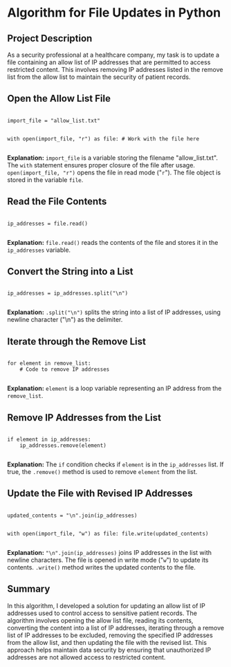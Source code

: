 
</head>

<body>

  <h1>Algorithm for File Updates in Python</h1>

  <h2>Project Description</h2>
  <p>
    As a security professional at a healthcare company, my task is to update a file containing an allow list of IP
    addresses that are permitted to access restricted content. This involves removing IP addresses listed in the remove
    list from the allow list to maintain the security of patient records.
  </p>

  <h2>Open the Allow List File</h2>
  <pre><code class="python">
import_file = "allow_list.txt"

with open(import_file, "r") as file:
    # Work with the file here
  </code></pre>
  <p>
    <strong>Explanation:</strong> <code>import_file</code> is a variable storing the filename "allow_list.txt". The <code>with</code> statement ensures proper closure of the file after usage. <code>open(import_file, "r")</code> opens the file in read mode ("<code>r</code>"). The file object is stored in the variable <code>file</code>.
  </p>

  <h2>Read the File Contents</h2>
  <pre><code class="python">
ip_addresses = file.read()
  </code></pre>
  <p>
    <strong>Explanation:</strong> <code>file.read()</code> reads the contents of the file and stores it in the <code>ip_addresses</code> variable.
  </p>

  <h2>Convert the String into a List</h2>
  <pre><code class="python">
ip_addresses = ip_addresses.split("\n")
  </code></pre>
  <p>
    <strong>Explanation:</strong> <code>.split("\n")</code> splits the string into a list of IP addresses, using newline character ("\n") as the delimiter.
  </p>

  <h2>Iterate through the Remove List</h2>
  <pre><code class="python">
for element in remove_list:
    # Code to remove IP addresses
  </code></pre>
  <p>
    <strong>Explanation:</strong> <code>element</code> is a loop variable representing an IP address from the <code>remove_list</code>.
  </p>

  <h2>Remove IP Addresses from the List</h2>
  <pre><code class="python">
if element in ip_addresses:
    ip_addresses.remove(element)
  </code></pre>
  <p>
    <strong>Explanation:</strong> The <code>if</code> condition checks if <code>element</code> is in the <code>ip_addresses</code> list. If true, the <code>.remove()</code> method is used to remove <code>element</code> from the list.
  </p>

  <h2>Update the File with Revised IP Addresses</h2>
  <pre><code class="python">
updated_contents = "\n".join(ip_addresses)

with open(import_file, "w") as file:
    file.write(updated_contents)
  </code></pre>
  <p>
    <strong>Explanation:</strong> <code>"\n".join(ip_addresses)</code> joins IP addresses in the list with newline characters. The file is opened in write mode ("<code>w</code>") to update its contents. <code>.write()</code> method writes the updated contents to the file.
  </p>

  <h2>Summary</h2>
  <p>
    In this algorithm, I developed a solution for updating an allow list of IP addresses used to control access to sensitive patient records. The algorithm involves opening the allow list file, reading its contents, converting the content into a list of IP addresses, iterating through a remove list of IP addresses to be excluded, removing the specified IP addresses from the allow list, and then updating the file with the revised list. This approach helps maintain data security by ensuring that unauthorized IP addresses are not allowed access to restricted content.
  </p>

</body>

</html>
